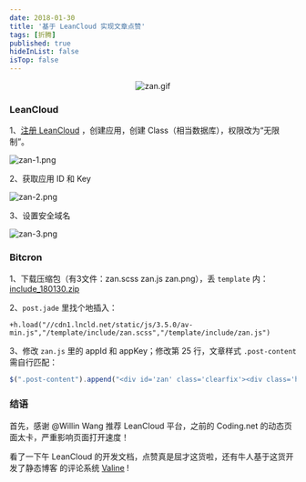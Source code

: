 ```yaml
---
date: 2018-01-30
title: '基于 LeanCloud 实现文章点赞'
tags: [折腾]
published: true
hideInList: false
isTop: false
---
```



<p class="md_block" style="text-align:center;"><img class="md_compiled" src="https://lmm.elizen.me/images/2018/01/zan.gif" alt="zan.gif"></p>

### LeanCloud

1、[注册 LeanCloud](http://leancloud.cn/login.html?refuser=lmm214#/signup) ，创建应用，创建 Class（相当数据库），权限改为“无限制”。

![zan-1.png](https://lmm.elizen.me/images/2018/01/zan-1.png)

<!--more-->

2、获取应用 ID 和 Key

![zan-2.png](https://lmm.elizen.me/images/2018/01/zan-2.png)

3、设置安全域名

![zan-3.png](https://lmm.elizen.me/images/2018/01/zan-3.png)

### Bitcron

1、下载压缩包（有3文件：zan.scss zan.js zan.png），丢 `template` 内：[include_180130.zip](https://lmm.elizen.me/images/2018/01/include_180130.zip)


2、`post.jade` 里找个地插入：

```jade
+h.load("//cdn1.lncld.net/static/js/3.5.0/av-min.js","/template/include/zan.scss","/template/include/zan.js")
```

3、修改 `zan.js` 里的 appId 和 appKey；修改第 25 行，文章样式 `.post-content` 需自行匹配：

```javascript
$(".post-content").append("<div id='zan' class='clearfix'><div class='heart' onclick=\"goodplus('"+url+"')\"><p id='zan_text'></p></div></div>");
```

### 结语

首先，感谢 @Willin Wang 推荐 LeanCloud 平台，之前的 Coding.net 的动态页面太卡，严重影响页面打开速度！

看了一下午 LeanCloud 的开发文档，点赞真是屈才这货啦，还有牛人基于这货开发了静态博客 的评论系统 [Valine](https://github.com/xcss/Valine) !

